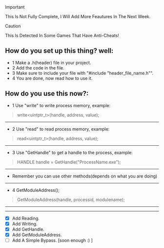 > [!IMPORTANT]
> This Is Not Fully Complete, I Will Add More Feautures In The Next Week.

> [!CAUTION]
> This Is Detected In Some Games That Have Anti-Cheats!

## How do you set up this thing? well:
 * 1 Make a .h(header) file in your project.
 * 2 Add the code in the file.
 * 3 Make sure to include your file with "#include "header_file_name.h"".
 * 4 You are done, now read how to use it.
## How do you use this now?:
 * 1 Use "write" to write process memory, example:
 > write<uintptr_t>(handle, address, value);
  --------------------------------------------------------------------
 * 2 Use "read" to read process memory, example:
 > read<uintptr_t>(handle, address, value);
  --------------------------------------------------------------------
 * 3 Use "GetHandle" to get a handle to the process, example:
 > HANDLE handle = GetHandle("ProcessName.exe");
  --------------------------------------------------------------------
 * Remember you can use other methods(depends on what you are doing)
  ------------------------------------------------------------------
 * 4 GetModuleAddress();
 > GetModuleAddress(handle, processid, modulename);
 --------------------------------------------------------------------

 --------------------------------------------------------------------
  -  [x] Add Reading.
-  [x] Add Writing.
-  [X] Add GetHandle.
- [x] Add GetModuleAddress.
- [ ] Add A Simple Bypass. [soon enough :) ]
